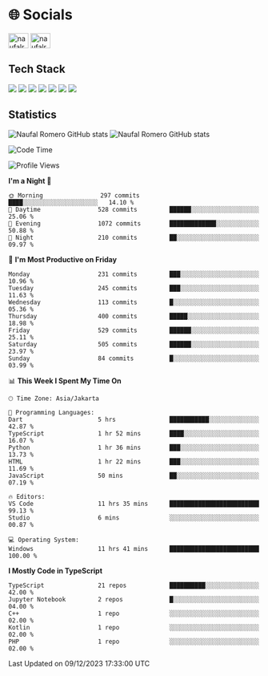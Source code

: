 <h1 align="">🌐 Socials</h1>
<p align="left">
<a href="https://linkedin.com/in/naufal-romero-putra-pratama-9ab816177/" target="blank"><img align="center" src="https://raw.githubusercontent.com/rahuldkjain/github-profile-readme-generator/master/src/images/icons/Social/linked-in-alt.svg" alt="naufalromero" height="30" width="40" /></a>
<a href="https://instagram.com/naufalromero" target="blank"><img align="center" src="https://raw.githubusercontent.com/rahuldkjain/github-profile-readme-generator/master/src/images/icons/Social/instagram.svg" alt="naufalromero" height="30" width="40" /></a>
</p>


<h2 align="">Tech Stack</h2>
<div align="">
  <img src="https://img.shields.io/badge/next.js-000000?style=for-the-badge&logo=nextdotjs&logoColor=white"/>
 <img src="https://img.shields.io/badge/typescript-%23007ACC.svg?style=for-the-badge&logo=typescript&logoColor=white"/>
 <img src="https://img.shields.io/badge/react-%2320232a.svg?style=for-the-badge&logo=react&logoColor=%2361DAFB"/>
 <img src="https://img.shields.io/badge/tailwindcss-%2338B2AC.svg?style=for-the-badge&logo=tailwind-css&logoColor=white"/>
 <img src="https://img.shields.io/badge/Prisma-3982CE?style=for-the-badge&logo=Prisma&logoColor=white"/>
 <img src="https://img.shields.io/badge/javascript-%23323330.svg?style=for-the-badge&logo=javascript&logoColor=%23F7DF1E"/>
 <img src="https://img.shields.io/badge/java-%23ED8B00.svg?style=for-the-badge&logo=openjdk&logoColor=white"/>
</div>


<h2 align="">Statistics</h2>
<div align="">
<img src="https://github-readme-stats-xi-nine-74.vercel.app/api?username=romves&show_icons=true&theme=tokyonight&include_all_commits=true&count_private=true" alt="Naufal Romero GitHub stats"/>
<img src="https://github-readme-stats-xi-nine-74.vercel.app/api/top-langs/?username=romves&theme=tokyonight&hide_border=false&include_all_commits=true&count_private=true&layout=compact" alt="Naufal Romero GitHub stats"/>
</div>

<!--START_SECTION:waka-->
![Code Time](http://img.shields.io/badge/Code%20Time-540%20hrs%2050%20mins-blue)

![Profile Views](http://img.shields.io/badge/Profile%20Views-58-blue)

**I'm a Night 🦉** 

```text
🌞 Morning                297 commits         ████░░░░░░░░░░░░░░░░░░░░░   14.10 % 
🌆 Daytime                528 commits         ██████░░░░░░░░░░░░░░░░░░░   25.06 % 
🌃 Evening                1072 commits        █████████████░░░░░░░░░░░░   50.88 % 
🌙 Night                  210 commits         ██░░░░░░░░░░░░░░░░░░░░░░░   09.97 % 
```
📅 **I'm Most Productive on Friday** 

```text
Monday                   231 commits         ███░░░░░░░░░░░░░░░░░░░░░░   10.96 % 
Tuesday                  245 commits         ███░░░░░░░░░░░░░░░░░░░░░░   11.63 % 
Wednesday                113 commits         █░░░░░░░░░░░░░░░░░░░░░░░░   05.36 % 
Thursday                 400 commits         █████░░░░░░░░░░░░░░░░░░░░   18.98 % 
Friday                   529 commits         ██████░░░░░░░░░░░░░░░░░░░   25.11 % 
Saturday                 505 commits         ██████░░░░░░░░░░░░░░░░░░░   23.97 % 
Sunday                   84 commits          █░░░░░░░░░░░░░░░░░░░░░░░░   03.99 % 
```


📊 **This Week I Spent My Time On** 

```text
🕑︎ Time Zone: Asia/Jakarta

💬 Programming Languages: 
Dart                     5 hrs               ███████████░░░░░░░░░░░░░░   42.87 % 
TypeScript               1 hr 52 mins        ████░░░░░░░░░░░░░░░░░░░░░   16.07 % 
Python                   1 hr 36 mins        ███░░░░░░░░░░░░░░░░░░░░░░   13.73 % 
HTML                     1 hr 22 mins        ███░░░░░░░░░░░░░░░░░░░░░░   11.69 % 
JavaScript               50 mins             ██░░░░░░░░░░░░░░░░░░░░░░░   07.19 % 

🔥 Editors: 
VS Code                  11 hrs 35 mins      █████████████████████████   99.13 % 
Studio                   6 mins              ░░░░░░░░░░░░░░░░░░░░░░░░░   00.87 % 

💻 Operating System: 
Windows                  11 hrs 41 mins      █████████████████████████   100.00 % 
```

**I Mostly Code in TypeScript** 

```text
TypeScript               21 repos            ██████████░░░░░░░░░░░░░░░   42.00 % 
Jupyter Notebook         2 repos             █░░░░░░░░░░░░░░░░░░░░░░░░   04.00 % 
C++                      1 repo              ░░░░░░░░░░░░░░░░░░░░░░░░░   02.00 % 
Kotlin                   1 repo              ░░░░░░░░░░░░░░░░░░░░░░░░░   02.00 % 
PHP                      1 repo              ░░░░░░░░░░░░░░░░░░░░░░░░░   02.00 % 
```




 Last Updated on 09/12/2023 17:33:00 UTC
<!--END_SECTION:waka-->
